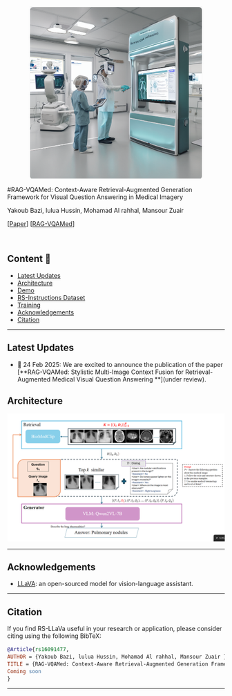 <p align="center">
  <img width="400" src="Main.png" alt="RAG-VQAMed Architectural Overview">
</p>


#RAG-VQAMed: Context-Aware Retrieval-Augmented Generation Framework for Visual Question Answering in Medical Imagery

Yakoub Bazi, lulua Hussin, Mohamad Al rahhal, Mansour Zuair


[[Paper]()] [[RAG-VQAMed]()] 

<br>

## Content 📒
- [Latest Updates](#latest-updates)
- [Architecture](#architecture)
- [Demo](#demo)
- [RS-Instructions Dataset](#rs-instructions-dataset)
- [Training](#training)
- [Acknowledgements](#acknowledgements)
- [Citation](#citation)

---

## Latest Updates  
- 📔 24 Feb 2025: We are excited to announce the publication of the paper [**RAG-VQAMed: Stylistic Multi-Image Context Fusion for Retrieval-Augmented Medical Visual Question Answering **](under review).



## Architecture
<p align="center">
  <img width="600" src="Archietcture.png" alt="RAG-VQAMed Architectural Overview">
</p>

---


## Acknowledgements
+ [LLaVA](https://github.com/haotian-liu/LLaVA): an open-sourced model for vision-language assistant.

---

## Citation

If you find RS-LLaVa useful in your research or application, please consider citing using the following BibTeX:

```bibtex
@Article{rs16091477,
AUTHOR = {Yakoub Bazi, lulua Hussin, Mohamad Al rahhal, Mansour Zuair },
TITLE = {RAG-VQAMed: Context-Aware Retrieval-Augmented Generation Framework for Visual Question Answering in Medical Imagery },
Coming soon
}

```
---

